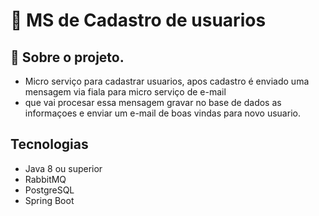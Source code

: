 # 🚀 MS de Cadastro de usuarios
## 📌 Sobre o projeto.
- Micro serviço  para cadastrar usuarios, apos cadastro é enviado uma mensagem via fiala para micro serviço de e-mail
- que vai procesar essa mensagem gravar no base de dados as informaçoes e enviar um e-mail de boas vindas para novo usuario.

## **Tecnologias**
- Java 8 ou superior
- RabbitMQ
- PostgreSQL
- Spring Boot
